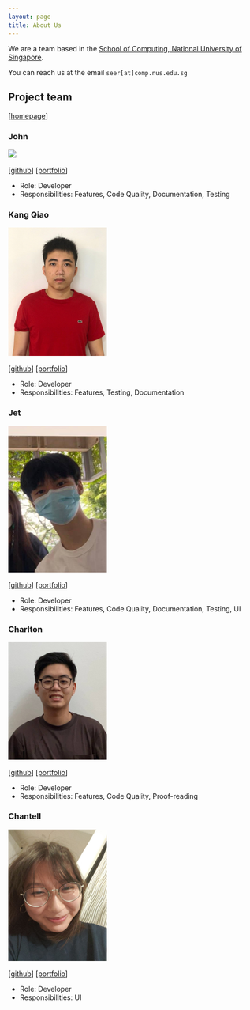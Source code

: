 ```yaml
---
layout: page
title: About Us
---
```


We are a team based in the [School of Computing, National University of Singapore](http://www.comp.nus.edu.sg).

You can reach us at the email `seer[at]comp.nus.edu.sg`

## Project team

[[homepage](http://www.comp.nus.edu.sg/~damithch)]

### John

<img src="images/johnrhimawan.png" width="200px">

[[github](https://github.com/johnrhimawan)]
[[portfolio](team/johnrhimawan.md)]

* Role: Developer
* Responsibilities: Features, Code Quality, Documentation, Testing

### Kang Qiao

<img src="images/kangqiao322.png" width="200px">

[[github](https://github.com/kangqiao322)]
[[portfolio](team/kangqiao322.md)]

* Role: Developer
* Responsibilities: Features, Testing, Documentation

### Jet

<img src="images/jetlfj.png" width="200px">

[[github](http://github.com/jetlfj)] [[portfolio](team/jetlfj.md)]

* Role: Developer
* Responsibilities: Features, Code Quality, Documentation, Testing, UI 

### Charlton

<img src="images/bigcrushes.png" width="200px">

[[github](http://github.com/bigcrushes)]
[[portfolio](team/bigcrushes.md)]

* Role: Developer
* Responsibilities: Features, Code Quality, Proof-reading

### Chantell

<img src="images/chantellyu.png" width="200px">

[[github](http://github.com/chantellyu)]
[[portfolio](team/chantellyu.md)]

* Role: Developer
* Responsibilities: UI
